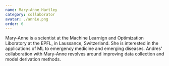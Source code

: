 ```yaml
---
name: Mary-Anne Hartley
category: collaborator
avatar: ./annie.png
order: 6
---
```


Mary-Anne is a scientist at the Machine Learnign and Optimization Liboratory at the EPFL, in Laussance, Switzerland. She is interested in the applications of ML to emergency medicine and emerging diseases. Andres' collaboration with Mary-Anne revolves around improving data collection and model derivation methods.
